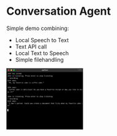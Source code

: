 # Conversation Agent

Simple demo combining:
* Local Speech to Text
* Text API call
* Local Text to Speech
* Simple filehandling


<img src="README_GIF.gif" width="200" />
